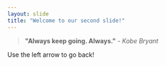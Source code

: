 ```yaml
---
layout: slide
title: "Welcome to our second slide!"
---
```

>**"Always keep going. Always."** _- Kobe Bryant_

Use the left arrow to go back!
